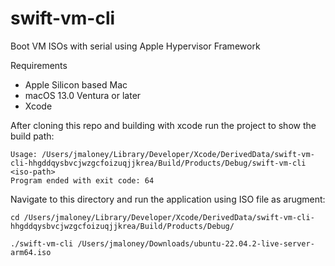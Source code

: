 # swift-vm-cli
Boot VM ISOs with serial using Apple Hypervisor Framework

Requirements
* Apple Silicon based Mac
* macOS 13.0 Ventura or later
* Xcode

After cloning this repo and building with xcode run the project to show the build path:

```
Usage: /Users/jmaloney/Library/Developer/Xcode/DerivedData/swift-vm-cli-hhgddqysbvcjwzgcfoizuqjjkrea/Build/Products/Debug/swift-vm-cli <iso-path>
Program ended with exit code: 64
```
Navigate to this directory and run the application using ISO file as arugment:

```
cd /Users/jmaloney/Library/Developer/Xcode/DerivedData/swift-vm-cli-hhgddqysbvcjwzgcfoizuqjjkrea/Build/Products/Debug/
```

```
./swift-vm-cli /Users/jmaloney/Downloads/ubuntu-22.04.2-live-server-arm64.iso
```
